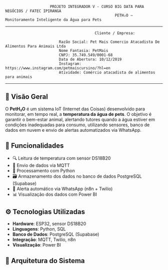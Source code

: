                         PROJETO INTEGRADOR V - CURSO BIG DATA PARA NEGÓCIOS / FATEC IPIRANGA
                                                     PETH₂O – Monitoramento Inteligente da Água para Pets
-----------------------------------------------------------------------

                                            Cliente / Empresa:
                                                        
                            Razão Social: Pet Mais Comercio Atacadista De Alimentos Para Animais Ltda
                            Nome Fantasia: PetMais
                            CNPJ: 35.749.549/0001-68
                            Data de Abertura: 10/12/2019
                            Instagram: https://www.instagram.com/petmaiscursino/?hl=en
                            Atividade: Comércio atacadista de alimentos para animais 

----------------------------------

## 📌 Visão Geral

O **PetH₂O** é um sistema IoT (Internet das Coisas) desenvolvido para monitorar, em tempo real, a **temperatura da água de pets**. O objetivo é garantir o bem-estar animal, alertando tutores quando a água estiver em condições inadequadas para consumo, utilizando sensores, banco de dados em nuvem e envio de alertas automatizados via WhatsApp.

## 🚀 Funcionalidades

- 🔍 Leitura de temperatura com sensor DS18B20
- 📡 Envio de dados via MQTT
- 🐍 Processamento com Python
- 🗃️ Armazenamento dos dados no banco de dados PostgreSQL (Supabase)
- 📲 Alerta automático via WhatsApp (n8n + Twilio)
- 📊 Visualização dos dados com Power BI

## ⚙️ Tecnologias Utilizadas

- **Hardware**: ESP32, sensor DS18B20
- **Linguagens**: Python, SQL
- **Banco de Dados**: PostgreSQL (Supabase)
- **Integração**: MQTT, Twilio, n8n
- **Visualização**: Power BI

## 🧠 Arquitetura do Sistema

